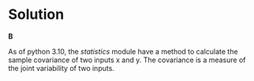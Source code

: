 # Solution

**B**

As of python 3.10, the *statistics* module have a method to calculate the sample covariance of two inputs x and y.
The covariance is a measure of the joint variability of two inputs.
